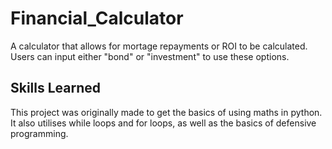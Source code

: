 # Financial_Calculator
A calculator that allows for mortage repayments or ROI to be calculated.  Users can input either "bond" or "investment" to  use these options.

## Skills Learned
This project was originally made to get the basics of using maths in python.  It also utilises while loops and for loops, as well as the basics of defensive programming.
